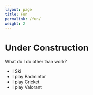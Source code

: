 ```yaml
---
layout: page
title: Fun
permalink: /fun/
weight: 2
---
```



# Under Construction

What do I do other than work?

<ul>
    <li>I Ski</li>
    <li>I play Badminton</li>
    <li>I play Cricket</li>
    <li>I play Valorant</li>
</ul>
